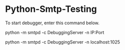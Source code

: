# Python-Smtp-Testing

To start debugger, enter this command below.

python -m smtpd -c DebuggingServer -n IP:Port

python -m smtpd -c DebuggingServer -n localhost:1025
